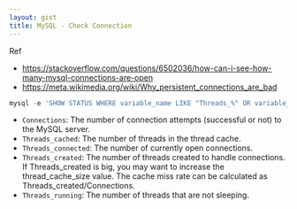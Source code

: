 ```yaml
---
layout: gist
title: MySQL - Check Connection
---
```


Ref
- https://stackoverflow.com/questions/6502036/how-can-i-see-how-many-mysql-connections-are-open
- https://meta.wikimedia.org/wiki/Why_persistent_connections_are_bad

```sql
mysql -e 'SHOW STATUS WHERE variable_name LIKE "Threads_%" OR variable_name = "Connections"'
```

- `Connections`: The number of connection attempts (successful or not) to the MySQL server.
- `Threads_cached`: The number of threads in the thread cache.
- `Threads_connected`: The number of currently open connections.
- `Threads_created`: The number of threads created to handle connections. If Threads_created is big, you may want to increase the thread_cache_size value. The cache miss rate can be calculated as Threads_created/Connections.
- `Threads_running`: The number of threads that are not sleeping.